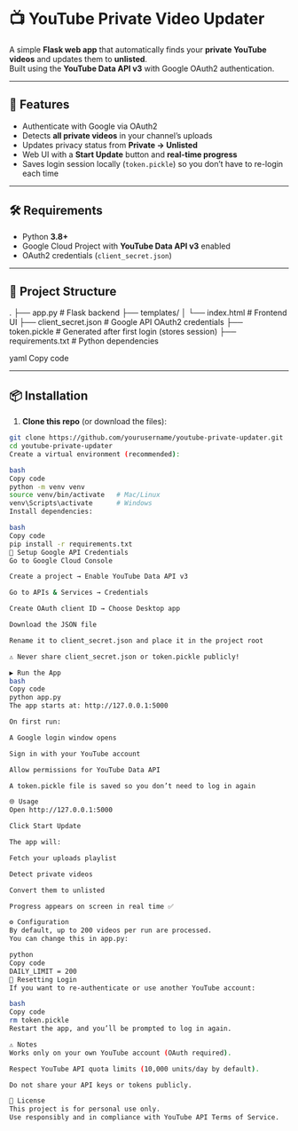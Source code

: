 # 📺 YouTube Private Video Updater

A simple **Flask web app** that automatically finds your **private YouTube videos** and updates them to **unlisted**.  
Built using the **YouTube Data API v3** with Google OAuth2 authentication.

---

## 🚀 Features
- Authenticate with Google via OAuth2
- Detects **all private videos** in your channel’s uploads
- Updates privacy status from **Private → Unlisted**
- Web UI with a **Start Update** button and **real-time progress**
- Saves login session locally (`token.pickle`) so you don’t have to re-login each time

---

## 🛠️ Requirements
- Python **3.8+**
- Google Cloud Project with **YouTube Data API v3** enabled
- OAuth2 credentials (`client_secret.json`)

---

## 📂 Project Structure
.
├── app.py # Flask backend
├── templates/
│ └── index.html # Frontend UI
├── client_secret.json # Google API OAuth2 credentials
├── token.pickle # Generated after first login (stores session)
├── requirements.txt # Python dependencies

yaml
Copy code

---

## 📦 Installation

1. **Clone this repo** (or download the files):

```bash
git clone https://github.com/yourusername/youtube-private-updater.git
cd youtube-private-updater
Create a virtual environment (recommended):

bash
Copy code
python -m venv venv
source venv/bin/activate   # Mac/Linux
venv\Scripts\activate      # Windows
Install dependencies:

bash
Copy code
pip install -r requirements.txt
🔑 Setup Google API Credentials
Go to Google Cloud Console

Create a project → Enable YouTube Data API v3

Go to APIs & Services → Credentials

Create OAuth client ID → Choose Desktop app

Download the JSON file

Rename it to client_secret.json and place it in the project root

⚠️ Never share client_secret.json or token.pickle publicly!

▶️ Run the App
bash
Copy code
python app.py
The app starts at: http://127.0.0.1:5000

On first run:

A Google login window opens

Sign in with your YouTube account

Allow permissions for YouTube Data API

A token.pickle file is saved so you don’t need to log in again

🌐 Usage
Open http://127.0.0.1:5000

Click Start Update

The app will:

Fetch your uploads playlist

Detect private videos

Convert them to unlisted

Progress appears on screen in real time ✅

⚙️ Configuration
By default, up to 200 videos per run are processed.
You can change this in app.py:

python
Copy code
DAILY_LIMIT = 200
🧹 Resetting Login
If you want to re-authenticate or use another YouTube account:

bash
Copy code
rm token.pickle
Restart the app, and you’ll be prompted to log in again.

⚠️ Notes
Works only on your own YouTube account (OAuth required).

Respect YouTube API quota limits (10,000 units/day by default).

Do not share your API keys or tokens publicly.

📜 License
This project is for personal use only.
Use responsibly and in compliance with YouTube API Terms of Service.
